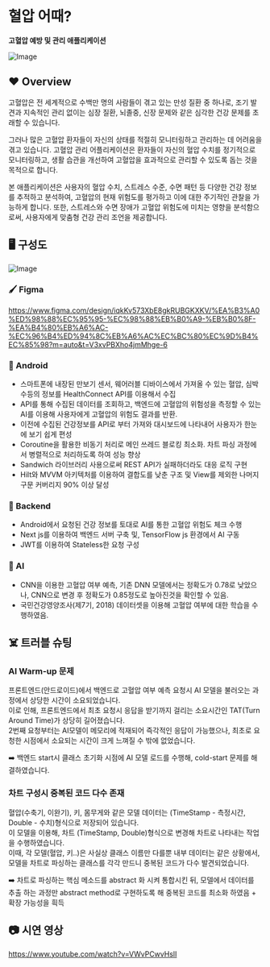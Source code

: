 #  혈압 어때?
**고혈압 예방 및 관리 애플리케이션**

![Image](https://github.com/user-attachments/assets/7c227a97-32d6-47f4-ac54-59c7ae50cf6f)

## ❤️ Overview
고혈압은 전 세계적으로 수백만 명의 사람들이 겪고 있는 만성 질환 중 하나로, 조기 발견과 지속적인 관리 없이는 심장 질환, 뇌졸중, 신장 문제와 같은 심각한 건강 문제를 초래할 수 있습니다. 

그러나 많은 고혈압 환자들이 자신의 상태를 적절히 모니터링하고 관리하는 데 어려움을 겪고 있습니다.
고혈압 관리 어플리케이션은 환자들이 자신의 혈압 수치를 정기적으로 모니터링하고, 생활 습관을 개선하여 고혈압을 효과적으로 관리할 수 있도록 돕는 것을 목적으로 합니다.

본 애플리케이션은 사용자의 혈압 수치, 스트레스 수준, 수면 패턴 등 다양한 건강 정보를 추적하고 분석하여, 고혈압의 현재 위험도를 평가하고 이에 대한 주기적인 관찰을 가능하게 합니다. 또한, 스트레스와 수면 장애가 고혈압 위험도에 미치는 영향을 분석함으로써, 사용자에게 맞춤형 건강 관리 조언을 제공합니다.

## 🖥️ 구성도
![Image](https://github.com/user-attachments/assets/3909e977-60db-4bbd-bb0e-d47594685c42)
### 🖌️ Figma
https://www.figma.com/design/iqkKv573XbE8gkRUBGKXKV/%EA%B3%A0%ED%98%88%EC%95%95-%EC%98%88%EB%B0%A9-%EB%B0%8F-%EA%B4%80%EB%A6%AC-%EC%96%B4%ED%94%8C%EB%A6%AC%EC%BC%80%EC%9D%B4%EC%85%98?m=auto&t=V3xvPBXho4jmMhge-6

### 📱 Android
* 스마트폰에 내장된 만보기 센서, 웨어러블 디바이스에서 가져올 수 있는 혈압, 심박수등의 정보를 HealthConnect API를 이용해서 수집
* API를 통해 수집된 데이터를 조회하고, 백엔드에 고혈압의 위험성을 측정할 수 있는 AI를 이용해 사용자에게 고혈압의 위험도 결과를 반환.
* 이전에 수집된 건강정보를 API로 부터 가져와 대시보드에 나타내어 사용자가 한눈에 보기 쉽게 편성
* Coroutine을 활용한 비동기 처리로 메인 쓰레드 블로킹 최소화. 차트 파싱 과정에서 병렬적으로 처리하도록 하여 성능 향상
* Sandwich 라이브러리 사용으로써 REST API가 실패하더라도 대응 로직 구현
* Hilt와 MVVM 아키텍처를 이용하여 결합도를 낮춘 구조 및 View를 제외한 나머지 구문 커버리지 90% 이상 달성

### 💽 Backend
* Android에서 요청된 건강 정보를 토대로 AI를 통한 고혈압 위험도 체크 수행
* Next js를 이용하여 백엔드 서버 구축 및, TensorFlow js 환경에서 AI 구동
* JWT를 이용하여 Stateless한 요청 구성

### 🤖 AI
* CNN을 이용한 고혈압 여부 예측, 기존 DNN 모델에서는 정확도가 0.78로 낮았으나, CNN으로 변경 후 정확도가 0.85정도로 높아진것을 확인할 수 있음.
* 국민건강영양조사(제7기, 2018) 데이터셋을 이용해 고혈압 여부에 대한 학습을 수행하였음.

## ☠️ 트러블 슈팅
### AI Warm-up 문제
프론트엔드(안드로이드)에서 백엔드로 고혈압 여부 예측 요청시 AI 모델을 불러오는 과정에서 상당한 시간이 소요되었습니다.<br/>
이로 인해, 프론트엔드에서 최초 요청시 응답을 받기까지 걸리는 소요시간인 TAT(Turn Around Time)가 상당히 길어졌습니다.<br/>
2번째 요청부터는 AI모델이 메모리에 적재되어 즉각적인 응답이 가능했으나, 최초로 요청한 시점에서 소요되는 시간이 크게 느껴질 수 밖에 없었습니다.

➡️ 백엔드 start시 클래스 초기화 시점에 AI 모델 로드를 수행해, cold-start 문제를 해결하였습니다.
### 차트 구성시 중복된 코드 다수 존재
혈압(수축기, 이완기), 키, 몸무게와 같은 모델 데이터는 (TimeStamp - 측정시간, Double - 수치)형식으로 저장되어 있습니다.<br/>
이 모델을 이용해, 차트 (TimeStamp, Double)형식으로 변경해 차트로 나타내는 작업을 수행하였습니다.<br/>
이때, 각 모델(혈압, 키..)은 사실상 클래스 이름만 다를뿐 내부 데이터는 같은 상황에서, 모델을 차트로 파싱하는 클래스를 각각 만드니 중복된 코드가 다수 발견되었습니다.<br/>

➡️ 차트로 파싱하는 핵심 메소드를 abstract 화 시켜 통합시킨 뒤, 모델에서 데이터를 추출 하는 과정만 abstract method로 구현하도록 해 중복된 코드를 최소화 하였음 + 확장 가능성을 흭득



## 📷 시연 영상
https://www.youtube.com/watch?v=VWvPCwvHslI
